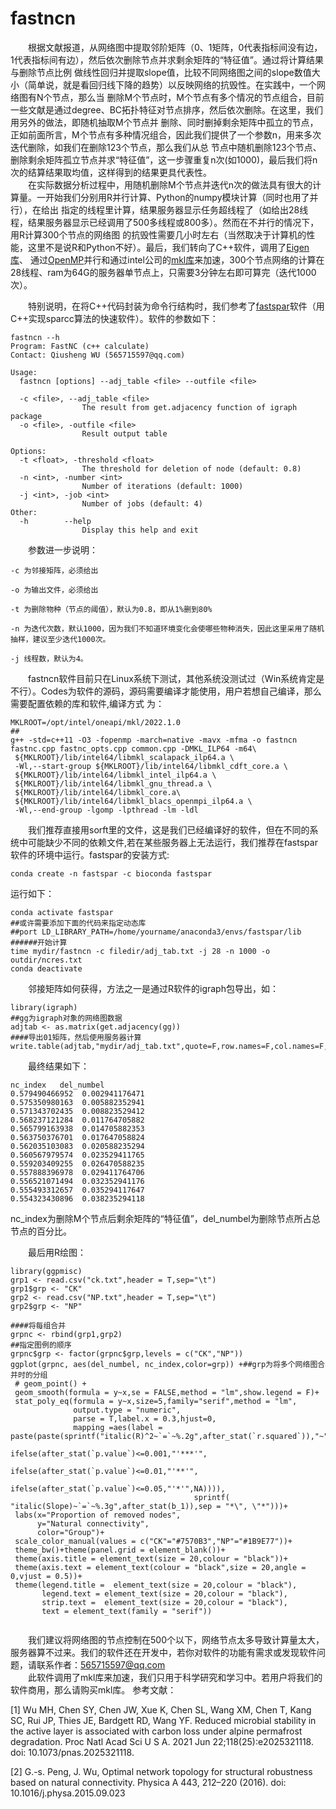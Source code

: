 # fastncn
&emsp;&emsp;根据文献报道，从网络图中提取邻阶矩阵（0、1矩阵，0代表指标间没有边，1代表指标间有边），然后依次删除节点并求剩余矩阵的“特征值”。通过将计算结果与删除节点比例
做线性回归并提取slope值，比较不同网络图之间的slope数值大小（简单说，就是看回归线下降的趋势）以反映网络的抗毁性。在实践中，一个网络图有N个节点，那么当
删除M个节点时，M个节点有多个情况的节点组合，目前一些文献是通过degree、BC拓扑特征对节点排序，然后依次删除。在这里，我们用另外的做法，即随机抽取M个节点并
删除、同时删掉剩余矩阵中孤立的节点，正如前面所言，M个节点有多种情况组合，因此我们提供了一个参数n，用来多次迭代删除，如我们在删除123个节点，那么我们从总
节点中随机删除123个节点、删除剩余矩阵孤立节点并求“特征值”，这一步骤重复n次(如1000)，最后我们将n次的结算结果取均值，这样得到的结果更具代表性。  
&emsp;&emsp;在实际数据分析过程中，用随机删除M个节点并迭代n次的做法具有很大的计算量。一开始我们分别用R并行计算、Python的numpy模块计算（同时也用了并行），在给出
指定的线程里计算，结果服务器显示任务超线程了（如给出28线程，结果服务器显示已经调用了500多线程或800多）。然而在不并行的情况下，用R计算300个节点的网络图
的抗毁性需要几小时左右（当然取决于计算机的性能，这里不是说R和Python不好）。最后，我们转向了C++软件，调用了[Eigen库](https://eigen.tuxfamily.org/index.php?title=Main_Page)、
通过[OpenMP](https://www.openmp.org/)并行和通过intel公司的[mkl库](https://www.intel.com/content/www/us/en/developer/tools/oneapi/onemkl.html#gs.esqumy)来加速，300个节点网络的计算在28线程、ram为64G的服务器单节点上，只需要3分钟左右即可算完（迭代1000次）。  

&emsp;&emsp;特别说明，在将C++代码封装为命令行结构时，我们参考了[fastspar](https://github.com/scwatts/fastspar)软件（用C++实现sparcc算法的快速软件）。软件的参数如下：
```
fastncn --h
Program: FastNC (c++ calculate)
Contact: Qiusheng WU (565715597@qq.com)

Usage:
  fastncn [options] --adj_table <file> --outfile <file>

  -c <file>, --adj_table <file>
                The result from get.adjacency function of igraph package
  -o <file>, -outfile <file>
                Result output table

Options:
  -t <float>, -threshold <float>
                The threshold for deletion of node (default: 0.8)
  -n <int>, -number <int>
                Number of iterations (default: 1000)
  -j <int>, -job <int>
                Number of jobs (default: 4)
Other:
  -h        --help
                Display this help and exit
  ```
  &emsp;&emsp;参数进一步说明：
 ```
-c 为邻接矩阵，必须给出

-o 为输出文件，必须给出

-t 为删除物种（节点的阈值），默认为0.8，即从1%删到80%

-n 为迭代次数，默认1000，因为我们不知道环境变化会使哪些物种消失，因此这里采用了随机抽样，建议至少迭代1000次。

-j 线程数，默认为4。
 ```
 &emsp;&emsp;fastncn软件目前只在Linux系统下测试，其他系统没测试过（Win系统肯定是不行）。Codes为软件的源码，源码需要编译才能使用，用户若想自己编译，那么需要配置依赖的库和软件,编译方式
为：
```
MKLROOT=/opt/intel/oneapi/mkl/2022.1.0
##
g++ -std=c++11 -O3 -fopenmp -march=native -mavx -mfma -o fastncn fastnc.cpp fastnc_opts.cpp common.cpp -DMKL_ILP64 -m64\
 ${MKLROOT}/lib/intel64/libmkl_scalapack_ilp64.a \
 -Wl,--start-group ${MKLROOT}/lib/intel64/libmkl_cdft_core.a \
 ${MKLROOT}/lib/intel64/libmkl_intel_ilp64.a \
 ${MKLROOT}/lib/intel64/libmkl_gnu_thread.a \
 ${MKLROOT}/lib/intel64/libmkl_core.a\
 ${MKLROOT}/lib/intel64/libmkl_blacs_openmpi_ilp64.a \
 -Wl,--end-group -lgomp -lpthread -lm -ldl
``` 
 &emsp;&emsp;我们推荐直接用sorft里的文件，这是我们已经编译好的软件，但在不同的系统中可能缺少不同的依赖文件,若在某些服务器上无法运行，我们推荐在fastspar软件的环境中运行。fastspar的安装方式:
 ```
 conda create -n fastspar -c bioconda fastspar
 ```
 运行如下：
 ```
 conda activate fastspar
##或许需要添加下面的代码来指定动态库
##port LD_LIBRARY_PATH=/home/yourname/anaconda3/envs/fastspar/lib
######开始计算
time mydir/fastncn -c filedir/adj_tab.txt -j 28 -n 1000 -o outdir/ncres.txt
conda deactivate
 ```
 &emsp;&emsp;邻接矩阵如何获得，方法之一是通过R软件的igraph包导出，如：
 ```
library(igraph)
##gg为igraph对象的网络图数据
adjtab <- as.matrix(get.adjacency(gg))
####导出01矩阵，然后使用服务器计算
write.table(adjtab,"mydir/adj_tab.txt",quote=F,row.names=F,col.names=F,sep="\t")
 ```
 &emsp;&emsp;最终结果如下：
 ```
 nc_index	del_numbel
0.579490466952	0.002941176471
0.575350980163	0.005882352941
0.571343702435	0.008823529412
0.568237121284	0.011764705882
0.565799163938	0.014705882353
0.563750376701	0.017647058824
0.562035103083	0.020588235294
0.560567979574	0.023529411765
0.559203409255	0.026470588235
0.557888396978	0.029411764706
0.556521071494	0.032352941176
0.555493312657	0.035294117647
0.554323430896	0.038235294118
 ```
nc_index为删除M个节点后剩余矩阵的“特征值”，del_numbel为删除节点所占总节点的百分比。  
 
 &emsp;&emsp;最后用R绘图：
 ```
library(ggpmisc)
grp1 <- read.csv("ck.txt",header = T,sep="\t")
grp1$grp <- "CK"
grp2 <- read.csv("NP.txt",header = T,sep="\t")
grp2$grp <- "NP"

####将每组合并
grpnc <- rbind(grp1,grp2)
##指定图例的顺序
grpnc$grp <- factor(grpnc$grp,levels = c("CK","NP"))
 ggplot(grpnc, aes(del_numbel, nc_index,color=grp)) +##grp为将多个网络图合并时的分组
  # geom_point() +
  geom_smooth(formula = y~x,se = FALSE,method = "lm",show.legend = F)+
  stat_poly_eq(formula = y~x,size=5,family="serif",method = "lm",
               output.type = "numeric",
               parse = T,label.x = 0.3,hjust=0,
               mapping =aes(label = paste(paste(sprintf("italic(R)^2~`=`~%.2g",after_stat(`r.squared`)),"~",
                                                ifelse(after_stat(`p.value`)<=0.001,"'***'",
                                                       ifelse(after_stat(`p.value`)<=0.01,"'**'",
                                                              ifelse(after_stat(`p.value`)<=0.05,"'*'",NA)))),
                                          sprintf( "italic(Slope)~`=`~%.3g",after_stat(b_1)),sep = "*\", \"*")))+
  labs(x="Proportion of removed nodes",
       y="Natural connectivity",
       color="Group")+
  scale_color_manual(values = c("CK"="#7570B3","NP"="#1B9E77"))+
  theme_bw()+theme(panel.grid = element_blank())+
  theme(axis.title = element_text(size = 20,colour = "black"))+
  theme(axis.text = element_text(colour = "black",size = 20,angle = 0,vjust = 0.5))+
  theme(legend.title =  element_text(size = 20,colour = "black"), 
        legend.text = element_text(size = 20,colour = "black"),
        strip.text =  element_text(size = 20,colour = "black"),
        text = element_text(family = "serif"))


 ```
 &emsp;&emsp;我们建议将网络图的节点控制在500个以下，网络节点太多导致计算量太大，服务器算不过来。我们的软件还在开发中，若你对软件的功能有需求或发现软件问题，请联系作者：565715597@qq.com  
 &emsp;&emsp;此软件调用了mkl库来加速，我们只用于科学研究和学习中。若用户将我们的软件商用，那么请购买mkl库。
 参考文献：  
 
 [1] Wu MH, Chen SY, Chen JW, Xue K, Chen SL, Wang XM, Chen T, Kang SC, Rui JP, Thies JE, Bardgett RD, Wang YF. Reduced microbial stability in the active layer is associated with carbon loss under alpine permafrost degradation. Proc Natl Acad Sci U S A. 2021 Jun 22;118(25):e2025321118. doi: 10.1073/pnas.2025321118.  
 
[2] G.-s. Peng, J. Wu, Optimal network topology for structural robustness based on natural connectivity. Physica A 443, 212–220 (2016). doi: 10.1016/j.physa.2015.09.023
 
 
 
 
  
  
